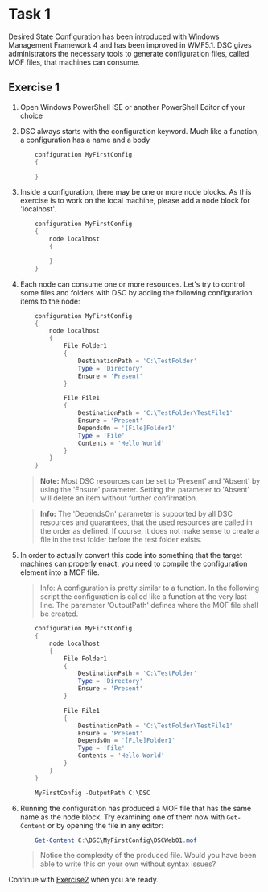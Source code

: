# Task 1

Desired State Configuration has been introduced with Windows Management Framework 4 and has been improved in WMF5.1. DSC gives administrators the necessary tools to generate configuration files, called MOF files, that machines can consume.

## Exercise 1

1. Open Windows PowerShell ISE or another PowerShell Editor of your choice
2. DSC always starts with the configuration keyword. Much like a function, a configuration has a name and a body

    ```powershell
        configuration MyFirstConfig
        {

        }
    ```

3. Inside a configuration, there may be one or more node blocks. As this exercise is to work on the local machine, please add a node block for 'localhost'.

    ```powershell
        configuration MyFirstConfig
        {
            node localhost
            {

            }
        }
    ```

4. Each node can consume one or more resources. Let's try to control some files and folders with DSC by adding the following configuration items to the node:

    ```powershell
        configuration MyFirstConfig
        {
            node localhost
            {
                File Folder1
                {
                    DestinationPath = 'C:\TestFolder'
                    Type = 'Directory'
                    Ensure = 'Present'
                }

                File File1
                {
                    DestinationPath = 'C:\TestFolder\TestFile1'
                    Ensure = 'Present'
                    DependsOn = '[File]Folder1'
                    Type = 'File'
                    Contents = 'Hello World'
                }
            }
        }
    ```

    >**Note:** Most DSC resources can be set to 'Present' and 'Absent' by using the 'Ensure' parameter. Setting the parameter to 'Absent' will delete an item without further confirmation.

    >**Info:** The 'DependsOn' parameter is supported by all DSC resources and guarantees, that the used resources are called in the order as defined. If course, it does not make sense to create a file in the test folder before the test folder exists.

5. In order to actually convert this code into something that the target machines can properly enact, you need to compile the configuration element into a MOF file.

    >Info: A configuration is pretty similar to a function. In the following script the configuration is called like a function at the very last line. The parameter 'OutputPath' defines where the MOF file shall be created.

    ```powershell
        configuration MyFirstConfig
        {
            node localhost
            {
                File Folder1
                {
                    DestinationPath = 'C:\TestFolder'
                    Type = 'Directory'
                    Ensure = 'Present'
                }

                File File1
                {
                    DestinationPath = 'C:\TestFolder\TestFile1'
                    Ensure = 'Present'
                    DependsOn = '[File]Folder1'
                    Type = 'File'
                    Contents = 'Hello World'
                }
            }
        }

        MyFirstConfig -OutputPath C:\DSC
    ```

6. Running the configuration has produced a MOF file that has the same name as the node block. Try examining one of them now with ```Get-Content``` or by opening the file in any editor:

    ```powershell
        Get-Content C:\DSC\MyFirstConfig\DSCWeb01.mof
    ```

    > Notice the complexity of the produced file. Would you have been able to write this on your own without syntax issues?

Continue with [Exercise2](Exercise2.md) when you are ready.
